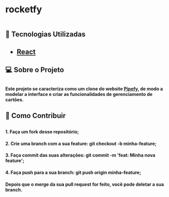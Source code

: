 # rocketfy
<img src = "">

<h2>🔎 Tecnologias Utilizadas<h2>
<ul>
  <a href="https://pt-br.reactjs.org/"><li>React</li></a>
  
</ul>

<h2>💻 Sobre o Projeto<h2>
 
<h4> Este projeto se caracteriza como um clone do website <a href="https://www.pipefy.com/pt-br/">Pipefy</a>, de modo a modelar a interface
  e criar as funcionalidades de gerenciamento de cartões.
 
 
<h2>🚀 Como Contribuir<h2>
  <h4>1. Faça um fork desse repositório;
  <h4>2. Crie uma branch com a sua feature: git checkout -b minha-feature;
  <h4>3. Faça commit das suas alterações: git commit -m 'feat: Minha nova feature';
  <h4>4. Faça push para a sua branch: git push origin minha-feature;
  <h4>Depois que o merge da sua pull request for feito, você pode deletar a sua branch.
